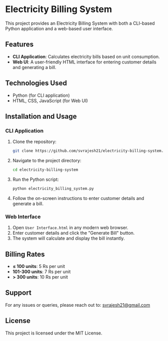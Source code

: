 # Electricity Billing System

This project provides an Electricity Billing System with both a CLI-based Python application and a web-based user interface.

## Features
- **CLI Application**: Calculates electricity bills based on unit consumption.
- **Web UI**: A user-friendly HTML interface for entering customer details and generating a bill.

## Technologies Used
- Python (for CLI application)
- HTML, CSS, JavaScript (for Web UI)

## Installation and Usage

### CLI Application
1. Clone the repository:
   ```sh
   git clone https://github.com/svrajesh21/electricity-billing-system.git
   ```
2. Navigate to the project directory:
   ```sh
   cd electricity-billing-system
   ```
3. Run the Python script:
   ```sh
   python electricity_billing_system.py
   ```
4. Follow the on-screen instructions to enter customer details and generate a bill.

### Web Interface
1. Open `User Interface.html` in any modern web browser.
2. Enter customer details and click the "Generate Bill" button.
3. The system will calculate and display the bill instantly.

## Billing Rates
- **≤ 100 units**: 5 Rs per unit
- **101-300 units**: 7 Rs per unit
- **> 300 units**: 10 Rs per unit

## Support
For any issues or queries, please reach out to: [svrajesh21@gmail.com](mailto:svrajesh21@gmail.com)

## License
This project is licensed under the MIT License.

